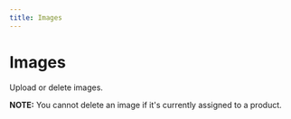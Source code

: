 ```yaml
---
title: Images
---
```


# Images

Upload or delete images. 

<strong>NOTE:</strong> You cannot delete an image if it's currently assigned to a product.
